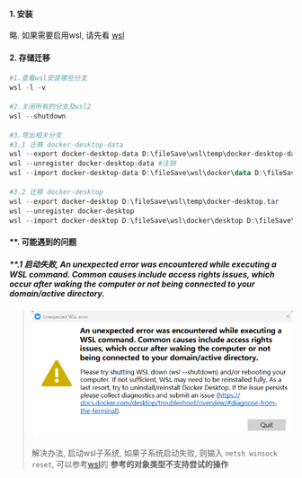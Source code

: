 #### 1. 安装

略.  如果需要启用wsl, 请先看 [wsl](../../wsl/1.wsl.md)

#### 2. 存储迁移

```powershell
#1.查看wsl安装哪些分支
wsl -l -v

#2.关闭所有的分支及wsl2
wsl --shutdown

#3.导出相关分支
#3.1 迁移 docker-desktop-data
wsl --export docker-desktop-data D:\fileSave\wsl\temp\docker-desktop-data.tar   # 导出
wsl --unregister docker-desktop-data #注销
wsl --import docker-desktop-data D:\fileSave\wsl\docker\data D:\fileSave\wsl\temp\docker-desktop-data.tar --version 2 #导入

#3.2 迁移 docker-desktop
wsl --export docker-desktop D:\fileSave\wsl\temp\docker-desktop.tar
wsl --unregister docker-desktop
wsl --import docker-desktop D:\fileSave\wsl\docker\desktop D:\fileSave\wsl\temp\docker-desktop.tar --version 2
```

#### **. 可能遇到的问题

##### **.1 启动失败, An unexpected error was encountered while executing a WSL command. Common causes include access rights issues, which occur after waking the computer or not being connected to your domain/active directory.

> ![1687921802677](./image/1.docker-desktop相关记录/e1_启动失败.png)
>
> 解决办法, 启动wsl子系统, 如果子系统启动失败, 则输入 `netsh winsock reset`, 可以参考[wsl](../../wsl/1.wsl.md)的  **参考的对象类型不支持尝试的操作**
